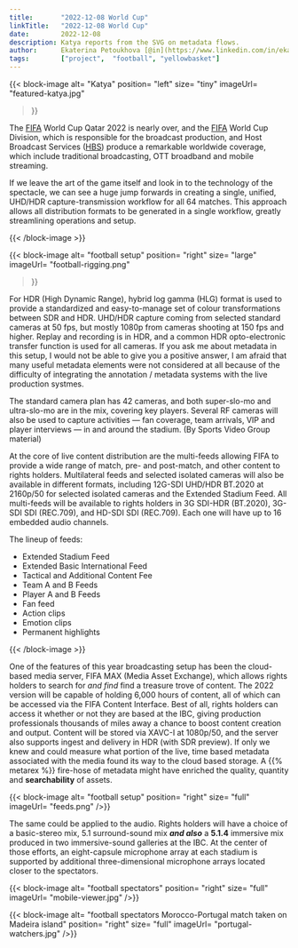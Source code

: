 ```yaml
---
title:       "2022-12-08 World Cup"
linkTitle:   "2022-12-08 World Cup"
date:        2022-12-08
description: Katya reports from the SVG on metadata flows.
author:      Ekaterina Petoukhova [@in](https://www.linkedin.com/in/ekaterina-petoukhova-84141959/)
tags:        ["project",  "football", "yellowbasket"]
---
```


{{< block-image
    alt=      "Katya"
    position= "left"
    size=     "tiny"
    imageUrl= "featured-katya.jpg"
>}}

The [FIFA] World Cup Qatar 2022 is nearly over, and the [FIFA] World Cup
Division, which is responsible for the broadcast production, and Host Broadcast
Services ([HBS]) produce a remarkable worldwide coverage, which include
traditional broadcasting, OTT broadband and mobile streaming.

If we leave the art of the game itself and look in to the technology of the
spectacle, we can see a huge jump forwards in creating a single, unified,
UHD/HDR capture-transmission workflow for all 64 matches. This approach allows
all distribution formats to be generated in a single workflow, greatly
streamlining operations and setup.

[Fifa]: https://www.fifa.com/
[HBS]:  https://www.hbs.tv/about-us/

{{< /block-image >}}

<!-- ####################################################################### -->

{{< block-image
    alt=      "football setup"
    position= "right"
    size=     "large"
    imageUrl= "football-rigging.png"
>}}

For HDR (High Dynamic Range), hybrid log gamma (HLG) format is used to provide a
standardized and easy-to-manage set of colour transformations between SDR and
HDR. UHD/HDR capture coming from selected standard cameras at 50 fps, but
mostly 1080p from cameras shooting at 150 fps and higher. Replay and recording is
in HDR, and a common HDR opto-electronic transfer function is used for all
cameras. If you ask me about metadata in this setup, I would not be able to give
you a positive answer, I am afraid that many useful metadata elements were not
considered at all because of the difficulty of integrating the annotation /
metadata systems with the live production systmes.

The standard camera plan has 42 cameras, and both super-slo-mo and ultra-slo-mo
are in the mix, covering key players. Several RF cameras will also be used
to capture activities — fan coverage, team arrivals, VIP and player interviews —
in and around the stadium. (By Sports Video Group material)

At the core of live content distribution are the multi-feeds allowing FIFA to
provide a wide range of match, pre- and post-match, and other content to
rights holders. Multilateral feeds and selected isolated cameras will also be
available in different formats, including 12G-SDI UHD/HDR BT.2020 at 2160p/50
for selected isolated cameras and the Extended Stadium Feed. All multi-feeds
will be available to rights holders in 3G SDI-HDR (BT.2020), 3G-SDI SDI
(REC.709), and HD-SDI SDI (REC.709). Each one will have up to 16 embedded audio
channels.

The lineup of feeds:

* Extended Stadium Feed
* Extended Basic International Feed
* Tactical and Additional Content Fee
* Team A and B Feeds
* Player A and B Feeds
* Fan feed
* Action clips
* Emotion clips
* Permanent highlights

{{< /block-image >}}

<!-- ####################################################################### -->

One of the features of this year broadcasting setup has been the cloud-based
media server, FIFA MAX (Media Asset Exchange), which allows rights holders to
search for _and find_ find a treasure trove of content. The 2022 version will
be capable of holding 6,000 hours of content, all of which can be accessed via
the FIFA Content Interface. Best of all, rights holders can access it whether
or not they are based at the IBC, giving production professionals thousands of
miles away a chance to boost content creation and output. Content will be
stored via XAVC-I at 1080p/50, and the server also supports ingest and delivery
in HDR (with SDR preview). If only we knew and could measure what portion of
the live, time based metadata associated with the media found its way to the
cloud based storage.  A {{% metarex %}} fire-hose of metadata might have
enriched the quality, quantity and **searchability** of assets.

<!-- ####################################################################### -->

{{< block-image
    alt=      "football setup"
    position= "right"
    size=     "full"
    imageUrl= "feeds.png"
/>}}

The same could be applied to the audio. Rights holders will have a choice of a
basic-stereo mix, 5.1 surround-sound mix **_and also_** a **5.1.4** immersive
mix produced in two immersive-sound galleries at the IBC. At the center of those
efforts, an eight-capsule microphone array at each stadium is supported by
additional three-dimensional microphone arrays located closer to the spectators.

{{< block-image
    alt=      "football spectators"
    position= "right"
    size=     "full"
    imageUrl= "mobile-viewer.jpg"
/>}}

{{< block-image
    alt=      "football spectators Morocco-Portugal match taken on Madeira island"
    position= "right"
    size=     "full"
    imageUrl= "portugal-watchers.jpg"
/>}}
